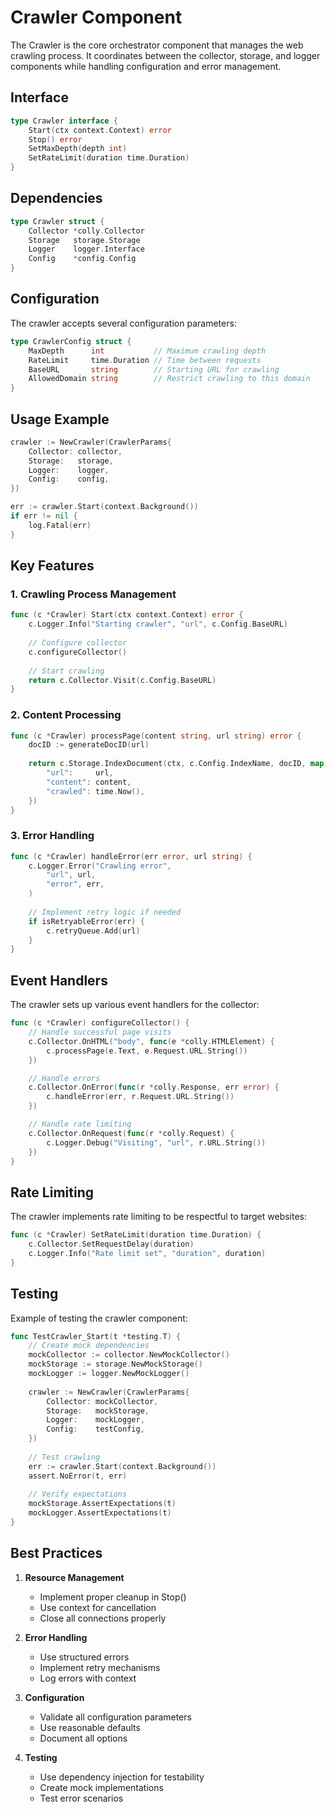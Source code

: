# Crawler Component

The Crawler is the core orchestrator component that manages the web crawling process. It coordinates between the collector, storage, and logger components while handling configuration and error management.

## Interface

```go
type Crawler interface {
    Start(ctx context.Context) error
    Stop() error
    SetMaxDepth(depth int)
    SetRateLimit(duration time.Duration)
}
```

## Dependencies

```go
type Crawler struct {
    Collector *colly.Collector
    Storage   storage.Storage
    Logger    logger.Interface
    Config    *config.Config
}
```

## Configuration

The crawler accepts several configuration parameters:

```go
type CrawlerConfig struct {
    MaxDepth      int           // Maximum crawling depth
    RateLimit     time.Duration // Time between requests
    BaseURL       string        // Starting URL for crawling
    AllowedDomain string        // Restrict crawling to this domain
}
```

## Usage Example

```go
crawler := NewCrawler(CrawlerParams{
    Collector: collector,
    Storage:   storage,
    Logger:    logger,
    Config:    config,
})

err := crawler.Start(context.Background())
if err != nil {
    log.Fatal(err)
}
```

## Key Features

### 1. Crawling Process Management

```go
func (c *Crawler) Start(ctx context.Context) error {
    c.Logger.Info("Starting crawler", "url", c.Config.BaseURL)
    
    // Configure collector
    c.configureCollector()
    
    // Start crawling
    return c.Collector.Visit(c.Config.BaseURL)
}
```

### 2. Content Processing

```go
func (c *Crawler) processPage(content string, url string) error {
    docID := generateDocID(url)
    
    return c.Storage.IndexDocument(ctx, c.Config.IndexName, docID, map[string]interface{}{
        "url":     url,
        "content": content,
        "crawled": time.Now(),
    })
}
```

### 3. Error Handling

```go
func (c *Crawler) handleError(err error, url string) {
    c.Logger.Error("Crawling error",
        "url", url,
        "error", err,
    )
    
    // Implement retry logic if needed
    if isRetryableError(err) {
        c.retryQueue.Add(url)
    }
}
```

## Event Handlers

The crawler sets up various event handlers for the collector:

```go
func (c *Crawler) configureCollector() {
    // Handle successful page visits
    c.Collector.OnHTML("body", func(e *colly.HTMLElement) {
        c.processPage(e.Text, e.Request.URL.String())
    })

    // Handle errors
    c.Collector.OnError(func(r *colly.Response, err error) {
        c.handleError(err, r.Request.URL.String())
    })

    // Handle rate limiting
    c.Collector.OnRequest(func(r *colly.Request) {
        c.Logger.Debug("Visiting", "url", r.URL.String())
    })
}
```

## Rate Limiting

The crawler implements rate limiting to be respectful to target websites:

```go
func (c *Crawler) SetRateLimit(duration time.Duration) {
    c.Collector.SetRequestDelay(duration)
    c.Logger.Info("Rate limit set", "duration", duration)
}
```

## Testing

Example of testing the crawler component:

```go
func TestCrawler_Start(t *testing.T) {
    // Create mock dependencies
    mockCollector := collector.NewMockCollector()
    mockStorage := storage.NewMockStorage()
    mockLogger := logger.NewMockLogger()
    
    crawler := NewCrawler(CrawlerParams{
        Collector: mockCollector,
        Storage:   mockStorage,
        Logger:    mockLogger,
        Config:    testConfig,
    })
    
    // Test crawling
    err := crawler.Start(context.Background())
    assert.NoError(t, err)
    
    // Verify expectations
    mockStorage.AssertExpectations(t)
    mockLogger.AssertExpectations(t)
}
```

## Best Practices

1. **Resource Management**
   - Implement proper cleanup in Stop()
   - Use context for cancellation
   - Close all connections properly

2. **Error Handling**
   - Use structured errors
   - Implement retry mechanisms
   - Log errors with context

3. **Configuration**
   - Validate all configuration parameters
   - Use reasonable defaults
   - Document all options

4. **Testing**
   - Use dependency injection for testability
   - Create mock implementations
   - Test error scenarios
